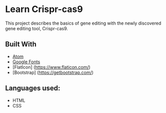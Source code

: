# Learn Crispr-cas9

This project describes the basics of gene editing with the newly discovered gene editing tool, Crispr-cas9.

## Built With

* [Atom](https://atom.io/)
* [Google Fonts](https://fonts.google.com/)
* [FlatIcon] (https://www.flaticon.com/)
* [Bootstrap] (https://getbootstrap.com/)

## Languages used:

* HTML
* CSS
